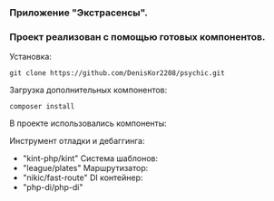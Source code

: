 ### Приложение "Экстрасенсы".
### Проект реализован с помощью готовых компонентов.

Установка:
```
git clone https://github.com/DenisKor2208/psychic.git
```
Загрузка дополнительных компонентов:
```
composer install
```

В проекте использовались компоненты:

Инструмент отладки и дебаггинга:
* "kint-php/kint"
Система шаблонов:
* "league/plates"
Маршрутизатор:
* "nikic/fast-route"
DI контейнер:
* "php-di/php-di"
